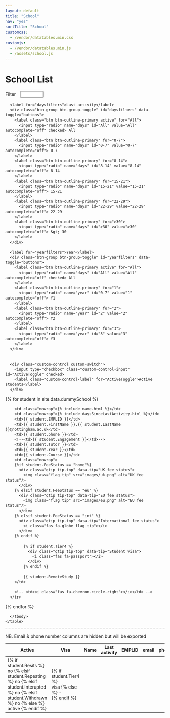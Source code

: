 ```yaml
---
layout: default
title: "School"
nav: "yes"
sortTitle: "School"
customcss:
  - /vendor/datatables.min.css
customjs:
  - /vendor/datatables.min.js
  - /assets/school.js
---
```



<style>

table i         {font-size: 20px; }





.controls             {min-height: 3em}
.dataTables_info      {float: left;}
.dt-buttons           {float:right; padding-right: 1em;}
.btn                  {font-size: 100%}
.dataTables_paginate  {float: right}

.controlsbottom             {min-height: 3em; margin-top:10px}
.foot                       {clear: both; margin-top: 1em; padding-top: 1em; border-top: 2px dashed #ccc}

.form-inline label            {padding-right: 0.7em}
.form-inline input            {margin-right: 2em}
.form-inline .btn-group       {margin-right: 2em}
.form-inline .custom-switch   {margin-right: 1em}
label i                       {padding-right: 0.25em}
</style>




<div class="container main">
  <h1>School List</h1>

  <form class="form-inline">
      <label for="Filter">Filter</label>
      <input type="text" class="form-control" id="Filter" size="6">

      <label for="daysfilters">Last activity</label>
      <div class="btn-group btn-group-toggle" id="daysfilters" data-toggle="buttons">
        <label class="btn btn-outline-primary active" for="All">
          <input type="radio" name="days" id="All" value="All" autocomplete="off" checked> All
        </label>
        <label class="btn btn-outline-primary" for="0-7">
          <input type="radio" name="days" id="0-7" value="0-7" autocomplete="off"> 0-7
        </label>
        <label class="btn btn-outline-primary" for="8-14">
          <input type="radio" name="days" id="8-14" value="8-14" autocomplete="off"> 8-14
        </label>
        <label class="btn btn-outline-primary" for="15-21">
          <input type="radio" name="days" id="15-21" value="15-21" autocomplete="off"> 15-21
        </label>
        <label class="btn btn-outline-primary" for="22-29">
          <input type="radio" name="days" id="22-29" value="22-29" autocomplete="off"> 22-29
        </label>
        <label class="btn btn-outline-primary" for=">30">
          <input type="radio" name="days" id=">30" value=">30" autocomplete="off"> &gt; 30
        </label>
      </div>

      <label for="yearfilters">Year</label>
      <div class="btn-group btn-group-toggle" id="yearfilters" data-toggle="buttons">
        <label class="btn btn-outline-primary active" for="All">
          <input type="radio" name="days" id="All" value="All" autocomplete="off" checked> All
        </label>
        <label class="btn btn-outline-primary" for="1">
          <input type="radio" name="year" id="0-7" value="1" autocomplete="off"> Y1
        </label>
        <label class="btn btn-outline-primary" for="2">
          <input type="radio" name="year" id="2" value="2" autocomplete="off"> Y2
        </label>
        <label class="btn btn-outline-primary" for="3">
          <input type="radio" name="year" id="3" value="3" autocomplete="off"> Y3
        </label>
      </div>


      <div class="custom-control custom-switch">
        <input type="checkbox" class="custom-control-input" id="ActiveToggle" checked>
        <label class="custom-control-label" for="ActiveToggle">Active students</label>
      </div>

  </form>






  <table class="table table-hover table-sm" id="DataTable" >
    <thead class="thead-dark">
      <tr>
      <!-- first 2 are hidden; just for filters -->
       <th scope="col">Active</th>
       <th scope="col">Visa</th>
        <th scope="col">Name</th>
        <th scope="col" >Last activity</th>
        <th scope="col">EMPLID</th>
        <th scope="col">email</th>
        <th scope="col">phone</th>
        <!--<th scope="col">Engage</th>   -->
        <th scope="col">Tutor</th>
        <th scope="col">Yr</th>
        <th scope="col">Course</th>
        <th scope="col">Status</th>
        <!-- <th scope="col"></th>  -->
      </tr>
    </thead>
    <tbody>

{% for student in site.data.dummySchool %}
      <tr>
        <!-- hidden col for filters: active -->
        <td>
            {% if student.Resits %}
              no
            {% elsif student.Repeating %}
              no
            {% elsif student.Interupted %}
              no
            {% elsif student.Withdrawn %}
              no
            {% else %}
              active
            {% endif %}
        </td>
        <!-- hidden col for filters: visa -->
        <td>
            {% if student.Tier4 %}     
                visa
            {% else %}
                -               
            {% endif %}
        </td>         

        <td class="nowrap">{% include name.html %}</td>
        <td class="nowrap">{% include daysSinceLastActivity.html %}</td>
        <td>{{ student.EMPLID }}</td>
        <td>{{ student.FirstName }}.{{ student.LastName }}@nottingham.ac.uk</td>
        <td>{{ student.phone }}</td>
        <!--<td>{{ student.Engagement }}</td>-->
        <td>{{ student.Tutor }}</td>
        <td>{{ student.Year }}</td>
        <td>{{ student.Course }}</td>
        <td class="nowrap">
        {%if student.FeeStatus == "home"%}
          <div class="qtip tip-top" data-tip="UK fee status">
            <img class="flag tip" src="images/uk.png" alt="UK fee status"/>
          </div>
        {% elsif student.FeeStatus == "eu" %}
          <div class="qtip tip-top" data-tip="EU fee status">
            <img class="flag tip" src="images/eu.png" alt="EU fee status"/>
          </div>
        {% elsif student.FeeStatus == "int" %}
          <div class="qtip tip-top" data-tip="International fee status">     
            <i class="fas fa-globe flag tip"></i>
          </div>
        {% endif %}

            {% if student.Tier4 %}   
              <div class="qtip tip-top" data-tip="Student visa">  
                <i class="fas fa-passport"></i>
              </div>  
            {% endif %}

            {{ student.RemoteStudy }}
        </td>   

        <!-- <td><i class="fas fa-chevron-circle-right"></i></td> -->
      </tr>
{% endfor %}

      </tbody>
    </table>



<p class="foot">NB. Email & phone number columns are hidden but will be exported</p>

</div>
